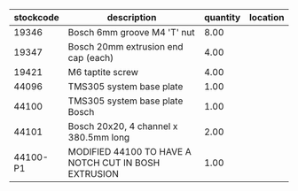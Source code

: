 |stockcode|description|quantity|location|
|---------|-----------|--------|--------|
|19346|Bosch 6mm groove M4 'T' nut|8.00||
|19347|Bosch 20mm extrusion end cap (each)|4.00||
|19421|M6 taptite screw|4.00||
|44096|TMS305 system base plate|1.00||
|44100|TMS305 system base plate Bosch|1.00||
|44101|Bosch 20x20, 4 channel x 380.5mm long|2.00||
|44100-P1|MODIFIED 44100 TO HAVE A NOTCH CUT IN BOSH EXTRUSION|1.00||

